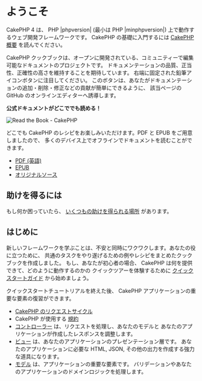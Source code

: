# ようこそ

CakePHP 4 は、 PHP |phpversion| (最小は PHP |minphpversion|) 上で動作するウェブ開発フレームワークです。
CakePHP の基礎に入門するには [CakePHP 概要](intro) を読んでください。

CakePHP クックブックは、オープンに開発されている、コミュニティーで編集可能なドキュメントのプロジェクトです。
ドキュメンテーションの品質、正当性、正確性の高さを維持することを期待しています。
右端に固定された鉛筆アイコンボタンに注目してください。
このボタンは、あなたがドキュメンテーションの追加・削除・修正などの貢献が簡単にできるように、
該当ページの GitHub のオンラインエディターへ誘導します。

<div>

**公式ドキュメントがどこででも読める！**

![Read the Book - CakePHP](/read-the-book.jpg)

どこでも CakePHP のレシピをお楽しみいただけます。PDF と EPUB をご用意しましたので、
多くのデバイス上でオフラインでドキュメントを読むことができます。

- [PDF (英語)](../_downloads/en/CakePHPBook.pdf)
- [EPUB](../_downloads/ja/CakePHP.epub)
- [オリジナルソース](https://github.com/cakephp/docs)

</div>

## 助けを得るには

もし何か困っていたら、 [いくつもの助けを得られる場所](intro/where-to-get-help)
があります。

## はじめに

新しいフレームワークを学ぶことは、不安と同時にワクワクします。あなたの役に立つために、
共通のタスクをやり遂げるための例やレシピをまとめたクックブックを作成しました。
もし、あなたが初心者の場合、 CakePHP は何を提供できて、どのように動作するのかの
クイックツアーを体験するために [クイックスタートガイド](quickstart) から始めましょう。

クイックスタートチュートリアルを終えた後、 CakePHP アプリケーションの重要な要素の復習ができます。

- [CakePHP のリクエストサイクル](intro#request-cycle)
- CakePHP が使用する [規約](intro/conventions)
- [コントローラー](controllers) は、リクエストを処理し、あなたのモデルと
  あなたのアプリケーションが作成したレスポンスを調整します。
- [ビュー](views) は、あなたのアプリケーションのプレゼンテーション層です。
  あなたのアプリケーションに必要な HTML, JSON, その他の出力を作成する強力な道具になります。
- [モデル](orm) は、アプリケーションの重要な要素です。
  バリデーションやあなたのアプリケーションのドメインロジックを処理します。
